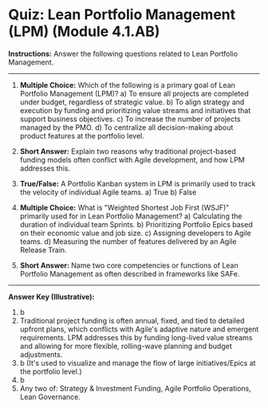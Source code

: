 # Quiz: Lean Portfolio Management (LPM) (Module 4.1.AB)

**Instructions:** Answer the following questions related to Lean Portfolio Management.

---

1.  **Multiple Choice:** Which of the following is a primary goal of Lean Portfolio Management (LPM)?
    a) To ensure all projects are completed under budget, regardless of strategic value.
    b) To align strategy and execution by funding and prioritizing value streams and initiatives that support business objectives.
    c) To increase the number of projects managed by the PMO.
    d) To centralize all decision-making about product features at the portfolio level.

2.  **Short Answer:** Explain two reasons why traditional project-based funding models often conflict with Agile development, and how LPM addresses this.

3.  **True/False:** A Portfolio Kanban system in LPM is primarily used to track the velocity of individual Agile teams.
    a) True
    b) False

4.  **Multiple Choice:** What is "Weighted Shortest Job First (WSJF)" primarily used for in Lean Portfolio Management?
    a) Calculating the duration of individual team Sprints.
    b) Prioritizing Portfolio Epics based on their economic value and job size.
    c) Assigning developers to Agile teams.
    d) Measuring the number of features delivered by an Agile Release Train.

5.  **Short Answer:** Name two core competencies or functions of Lean Portfolio Management as often described in frameworks like SAFe.

---
**Answer Key (Illustrative):**
1.  b
2.  Traditional project funding is often annual, fixed, and tied to detailed upfront plans, which conflicts with Agile's adaptive nature and emergent requirements. LPM addresses this by funding long-lived value streams and allowing for more flexible, rolling-wave planning and budget adjustments.
3.  b (It's used to visualize and manage the flow of large initiatives/Epics at the portfolio level.)
4.  b
5.  Any two of: Strategy & Investment Funding, Agile Portfolio Operations, Lean Governance.